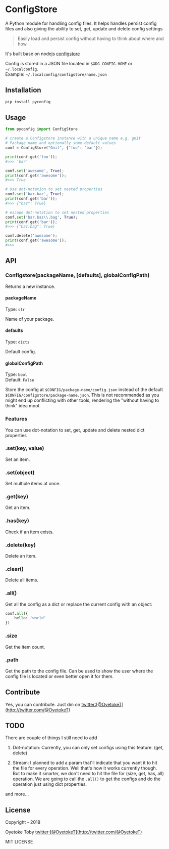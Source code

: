 # ConfigStore 

A Python module for handling config files. It helps handles persist config files and also giving the ability to set, get, update and delete config settings

> Easily load and persist config without having to think about where and how

It's built base on nodejs [configstore](https:#github.com/yeoman/configstore)

Config is stored in a JSON file located in `$XDG_CONFIG_HOME` or `~/.localconfig`.<br>
Example: `~/.localconfig/configstore/name.json`

## Installation

```bash
pip install pyconfig
```

## Usage

```python
from pyconfig import ConfigStore

# create a Configstore instance with a unique name e.g. gnit
# Package name and optionally some default values
conf = ConfigStore("Gnit", {"foo": 'bar'});

print(conf.get('foo'));
#>>> 'bar'

conf.set('awesome', True);
print(conf.get('awesome'));
#>>> True

# Use dot-notation to set nested properties
conf.set('bar.baz', True);
print(conf.get('bar'));
#>>> {"baz": True}

# escape dot-notation to set nested properties
conf.set('bar.baz\\.bag', True);
print(conf.get('bar'));
#>>> {"baz.bag": True}

conf.delete('awesome');
print(conf.get('awesome'));
#>>>
```

## API

### Configstore(packageName, [defaults], globalConfigPath)

Returns a new instance.

#### packageName

Type: `str`

Name of your package.

#### defaults

Type: `dicts`

Default config.

#### globalConfigPath

Type: `bool`<br>
Default: `False`

Store the config at `$CONFIG/package-name/config.json` instead of the default `$CONFIG/configstore/package-name.json`. This is not recommended as you might end up conflicting with other tools, rendering the "without having to think" idea moot.

### Features

You can use dot-notation to set, get, update and delete nested dict properties

### .set(key, value)

Set an item.

### .set(object)

Set multiple items at once.

### .get(key)

Get an item.

### .has(key)

Check if an item exists.

### .delete(key)

Delete an item.

### .clear()

Delete all items.

### .all()

Get all the config as a dict or replace the current config with an object:

```python
conf.all({
	hello: 'world'
}) 
```

### .size

Get the item count.

### .path

Get the path to the config file. Can be used to show the user where the config file is located or even better open it for them.

## Contribute

Yes, you can contribute. Just dm on <twitter:[@OyetokeT](http://twitter.com/@OyetokeT)>

## TODO

There are couple of things I still need to add

1. Dot-notation: Currently, you can only set configs using this feature. (get, delete)

2. Stream: I planned to add a param that'll indicate that you want it to hit the file for every operation. Well that's how it works currently though. But to make it smarter, we don't need to hit the file for (size, get, has, all) operation. We are going to call the `.all()` to get the configs and do the operation just using dict properties.

and more...

## License
Copyright - 2018

Oyetoke Toby <twitter:[@OyetokeT](http://twitter.com/@OyetokeT)>

MIT LICENSE